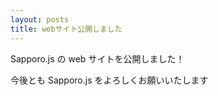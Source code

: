 ```yaml
---
layout: posts
title: webサイト公開しました
---
```

Sapporo.js の web サイトを公開しました！

今後とも Sapporo.js をよろしくお願いいたします
